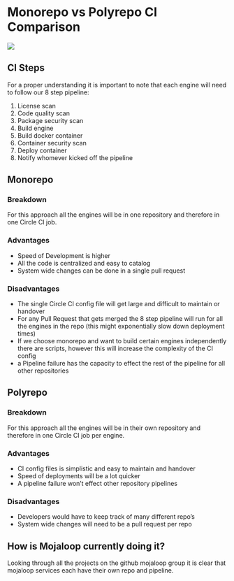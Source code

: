 # Monorepo vs Polyrepo CI Comparison

![](../images/540077_318106.webp)

## CI Steps

For a proper understanding it is important to note that each engine will need to follow our 8 step pipeline:

1. License scan
2. Code quality scan
3. Package security scan
4. Build engine
5. Build docker container
6. Container security scan
7. Deploy container
8. Notify whomever kicked off the pipeline

## Monorepo

### Breakdown

For this approach all the engines will be in one repository and therefore in one Circle CI job.

### Advantages

- Speed of Development is higher
- All the code is centralized and easy to catalog
- System wide changes can be done in a single pull request

### Disadvantages

- The single Circle CI config file will get large and difficult to maintain or handover
- For any Pull Request that gets merged the 8 step pipeline will run for all the engines in the repo (this might exponentially slow down deployment times)
- If we choose monorepo and want to build certain engines independently there are scripts, however this will increase the complexity of the CI config
- a Pipeline failure has the capacity to effect the rest of the pipeline for all other repositories

## Polyrepo

### Breakdown

For this approach all the engines will be in their own repository and therefore in one Circle CI job per engine.

### Advantages

- CI config files is simplistic and easy to maintain and handover
- Speed of deployments will be a lot quicker
- A pipeline failure won’t effect other repository pipelines

### Disadvantages

- Developers would have to keep track of many different repo’s
- System wide changes will need to be a pull request per repo

## How is Mojaloop currently doing it?

Looking through all the projects on the github mojaloop group it is clear that mojaloop services each have their own repo and pipeline.
